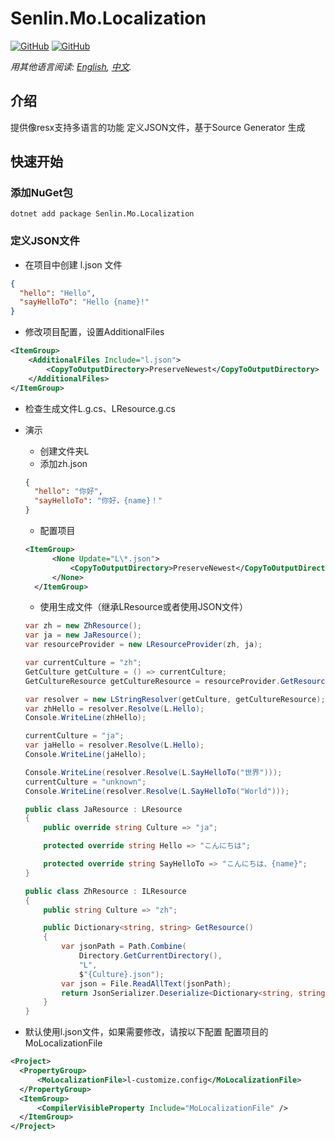 ﻿# Senlin.Mo.Localization

[![GitHub](https://img.shields.io/badge/-source-181717.svg?logo=GitHub)](https://github.com/gui-xie/Senlin.Mo)
[![GitHub](https://img.shields.io/github/license/gui-xie/Senlin.Mo?color=blue&label=License)](https://github.com/gui-xie/Senlin.Mo/blob/master/license.txt)

*用其他语言阅读: [English](README.md), [中文](README.zh.md).*

## 介绍
提供像resx支持多语言的功能 
定义JSON文件，基于Source Generator 生成

## 快速开始

### 添加NuGet包
```shell
dotnet add package Senlin.Mo.Localization
```
### 定义JSON文件
* 在项目中创建 l.json 文件
```json
{
  "hello": "Hello",
  "sayHelloTo": "Hello {name}!"
}
``` 
* 修改项目配置，设置AdditionalFiles
```xml
<ItemGroup>
    <AdditionalFiles Include="l.json">
        <CopyToOutputDirectory>PreserveNewest</CopyToOutputDirectory>
    </AdditionalFiles>
</ItemGroup>
```
* 检查生成文件L.g.cs、LResource.g.cs

* 演示
  * 创建文件夹L
  * 添加zh.json
  ```json
  {
    "hello": "你好",
    "sayHelloTo": "你好，{name}！"
  }
  ```
  * 配置项目
  ```xml
  <ItemGroup>
        <None Update="L\*.json">
            <CopyToOutputDirectory>PreserveNewest</CopyToOutputDirectory>
        </None>
    </ItemGroup>
  ```
  * 使用生成文件（继承LResource或者使用JSON文件）
  ```csharp
  var zh = new ZhResource();
  var ja = new JaResource();
  var resourceProvider = new LResourceProvider(zh, ja);
  
  var currentCulture = "zh";
  GetCulture getCulture = () => currentCulture;
  GetCultureResource getCultureResource = resourceProvider.GetResource;
  
  var resolver = new LStringResolver(getCulture, getCultureResource);
  var zhHello = resolver.Resolve(L.Hello);
  Console.WriteLine(zhHello);
  
  currentCulture = "ja";
  var jaHello = resolver.Resolve(L.Hello);
  Console.WriteLine(jaHello);
  
  Console.WriteLine(resolver.Resolve(L.SayHelloTo("世界")));
  currentCulture = "unknown";
  Console.WriteLine(resolver.Resolve(L.SayHelloTo("World")));
  
  public class JaResource : LResource
  {
      public override string Culture => "ja";
  
      protected override string Hello => "こんにちは";
  
      protected override string SayHelloTo => "こんにちは、{name}";
  }
  
  public class ZhResource : ILResource
  {
      public string Culture => "zh";
  
      public Dictionary<string, string> GetResource()
      {
          var jsonPath = Path.Combine(
              Directory.GetCurrentDirectory(),
              "L",
              $"{Culture}.json");
          var json = File.ReadAllText(jsonPath);
          return JsonSerializer.Deserialize<Dictionary<string, string>>(json)!;
      }
  }
  ```
* 默认使用l.json文件，如果需要修改，请按以下配置
配置项目的MoLocalizationFile
```xml
<Project>
  <PropertyGroup>
      <MoLocalizationFile>l-customize.config</MoLocalizationFile>
  </PropertyGroup>
  <ItemGroup>
      <CompilerVisibleProperty Include="MoLocalizationFile" />
  </ItemGroup>
</Project>
```